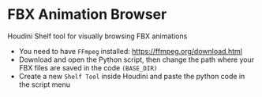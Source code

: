 # FBX Animation Browser
Houdini Shelf tool for visually browsing FBX animations

- You need to have `FFmpeg` installed: https://ffmpeg.org/download.html
- Download and open the Python script, then change the path where your FBX files are saved in the code `(BASE_DIR)`
- Create a new `Shelf Tool` inside Houdini and paste the python code in the script menu
  
